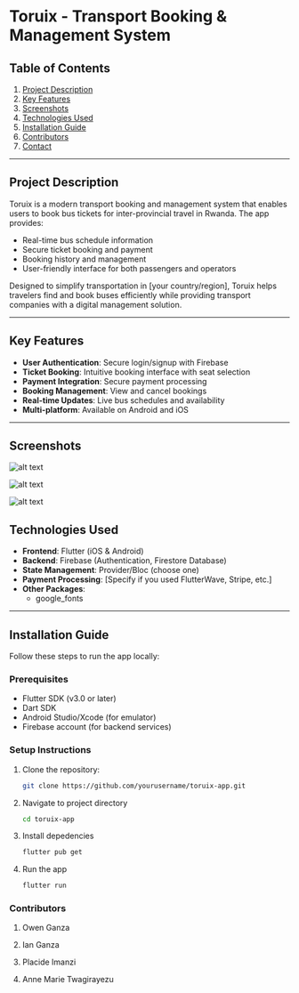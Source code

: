 # Toruix - Transport Booking & Management System

## Table of Contents

1. [Project Description](#project-description)
2. [Key Features](#key-features)
3. [Screenshots](#screenshots)
4. [Technologies Used](#technologies-used)
5. [Installation Guide](#installation-guide)
6. [Contributors](#contributors)
7. [Contact](#contact)

---

## Project Description

Toruix is a modern transport booking and management system that enables users to book bus tickets for inter-provincial travel in Rwanda. The app provides:

- Real-time bus schedule information
- Secure ticket booking and payment
- Booking history and management
- User-friendly interface for both passengers and operators

Designed to simplify transportation in [your country/region], Toruix helps travelers find and book buses efficiently while providing transport companies with a digital management solution.

---

## Key Features

- **User Authentication**: Secure login/signup with Firebase
- **Ticket Booking**: Intuitive booking interface with seat selection
- **Payment Integration**: Secure payment processing
- **Booking Management**: View and cancel bookings
- **Real-time Updates**: Live bus schedules and availability
- **Multi-platform**: Available on Android and iOS

---

## Screenshots

![alt text](image.png)

![alt text](image.png)

![alt text](image-1.png)

## Technologies Used

- **Frontend**: Flutter (iOS & Android)
- **Backend**: Firebase (Authentication, Firestore Database)
- **State Management**: Provider/Bloc (choose one)
- **Payment Processing**: [Specify if you used FlutterWave, Stripe, etc.]
- **Other Packages**:
  - google_fonts

---

## Installation Guide

Follow these steps to run the app locally:

### Prerequisites

- Flutter SDK (v3.0 or later)
- Dart SDK
- Android Studio/Xcode (for emulator)
- Firebase account (for backend services)

### Setup Instructions

1. Clone the repository:

   ```bash
   git clone https://github.com/yourusername/toruix-app.git
   ```

2. Navigate to project directory

   ```bash
   cd toruix-app
   ```

3. Install depedencies

   ```bash
   flutter pub get
   ```

4. Run the app

   ```bash
   flutter run
   ```

### Contributors

1. Owen Ganza

2. Ian Ganza

3. Placide Imanzi

4. Anne Marie Twagirayezu
